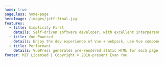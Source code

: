 ```yaml
---
home: true
pageClass: home-page
heroImage: /images/jeff-final.jpg
features:
  - title: Simplicity First
    details: Self-driven software developer, with excellent interpersonal skills, outstanding work ethic, and proof-based problem-solving capabilities. Recognized team player seeking to leverage Java knowledge for software consulting work, helping companies become more efficient in their technological efforts.
  - title: Vue-Powered
    details: Enjoy the dev experience of Vue + webpack, use Vue components in markdown, and develop custom themes with Vue.
  - title: Performant
    details: VuePress generates pre-rendered static HTML for each page, and runs as an SPA once a page is loaded.
footer: MIT Licensed | Copyright © 2018-present Evan You
---
```

